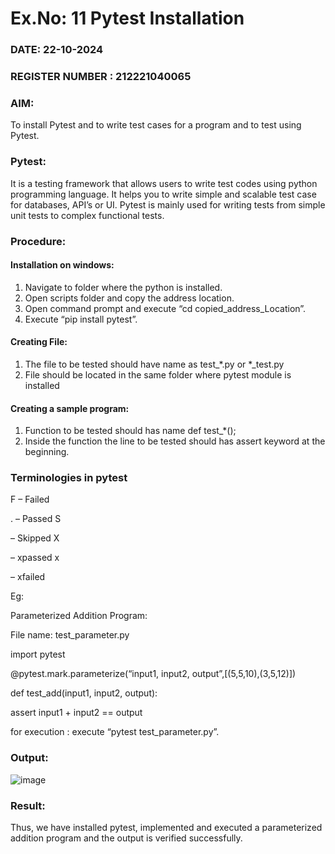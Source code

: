 # Ex.No: 11   Pytest Installation

### DATE: 22-10-2024                                                                    
### REGISTER NUMBER : 212221040065

### AIM: 
To install Pytest and to write test cases for a program and to test using Pytest.
 
### Pytest:
It is a testing framework that allows users to write test codes using python programming
language. It helps you to write simple and scalable test case for databases, API’s or UI. Pytest
is mainly used for writing tests from simple unit tests to complex functional tests.

### Procedure:

#### Installation on windows:
1) Navigate to folder where the python is installed.
2) Open scripts folder and copy the address location.
3) Open command prompt and execute “cd copied_address_Location”.
4) Execute “pip install pytest”.
#### Creating File:
1) The file to be tested should have name as test_*.py or *_test.py
2) File should be located in the same folder where pytest module is installed
#### Creating a sample program:
1) Function to be tested should has name def test_*();
2) Inside the function the line to be tested should has assert keyword at the beginning.

### Terminologies in pytest

F – Failed

. – Passed S

– Skipped X

– xpassed x

– xfailed

Eg:

Parameterized Addition Program:

File name: test_parameter.py

import pytest

@pytest.mark.parameterize(“input1, input2, output”,[(5,5,10),(3,5,12)])

def test_add(input1, input2, output):

   assert input1 + input2 == output
   
for execution : execute “pytest test_parameter.py”.

### Output:

![image](https://github.com/user-attachments/assets/a122da05-40cd-4af5-ae8c-c0cfb7863bdc)


### Result:
Thus, we have installed pytest, implemented and executed a parameterized addition
program and the output is verified successfully.
